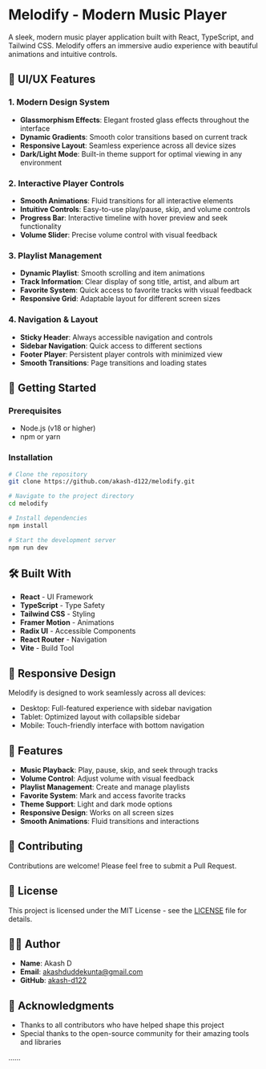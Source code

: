 # Melodify - Modern Music Player

A sleek, modern music player application built with React, TypeScript, and Tailwind CSS. Melodify offers an immersive audio experience with beautiful animations and intuitive controls.

## 🎨 UI/UX Features

### 1. Modern Design System
- **Glassmorphism Effects**: Elegant frosted glass effects throughout the interface
- **Dynamic Gradients**: Smooth color transitions based on current track
- **Responsive Layout**: Seamless experience across all device sizes
- **Dark/Light Mode**: Built-in theme support for optimal viewing in any environment

### 2. Interactive Player Controls
- **Smooth Animations**: Fluid transitions for all interactive elements
- **Intuitive Controls**: Easy-to-use play/pause, skip, and volume controls
- **Progress Bar**: Interactive timeline with hover preview and seek functionality
- **Volume Slider**: Precise volume control with visual feedback

### 3. Playlist Management
- **Dynamic Playlist**: Smooth scrolling and item animations
- **Track Information**: Clear display of song title, artist, and album art
- **Favorite System**: Quick access to favorite tracks with visual feedback
- **Responsive Grid**: Adaptable layout for different screen sizes

### 4. Navigation & Layout
- **Sticky Header**: Always accessible navigation and controls
- **Sidebar Navigation**: Quick access to different sections
- **Footer Player**: Persistent player controls with minimized view
- **Smooth Transitions**: Page transitions and loading states

## 🚀 Getting Started

### Prerequisites
- Node.js (v18 or higher)
- npm or yarn

### Installation
```bash
# Clone the repository
git clone https://github.com/akash-d122/melodify.git

# Navigate to the project directory
cd melodify

# Install dependencies
npm install

# Start the development server
npm run dev
```

## 🛠️ Built With

- **React** - UI Framework
- **TypeScript** - Type Safety
- **Tailwind CSS** - Styling
- **Framer Motion** - Animations
- **Radix UI** - Accessible Components
- **React Router** - Navigation
- **Vite** - Build Tool

## 📱 Responsive Design

Melodify is designed to work seamlessly across all devices:
- Desktop: Full-featured experience with sidebar navigation
- Tablet: Optimized layout with collapsible sidebar
- Mobile: Touch-friendly interface with bottom navigation

## 🎵 Features

- **Music Playback**: Play, pause, skip, and seek through tracks
- **Volume Control**: Adjust volume with visual feedback
- **Playlist Management**: Create and manage playlists
- **Favorite System**: Mark and access favorite tracks
- **Theme Support**: Light and dark mode options
- **Responsive Design**: Works on all screen sizes
- **Smooth Animations**: Fluid transitions and interactions

## 🤝 Contributing

Contributions are welcome! Please feel free to submit a Pull Request.

## 📝 License

This project is licensed under the MIT License - see the [LICENSE](LICENSE) file for details.

## 👨‍💻 Author

- **Name**: Akash D
- **Email**: akashduddekunta@gmail.com
- **GitHub**: [akash-d122](https://github.com/akash-d122)

## 🙏 Acknowledgments

- Thanks to all contributors who have helped shape this project
- Special thanks to the open-source community for their amazing tools and libraries 

......
